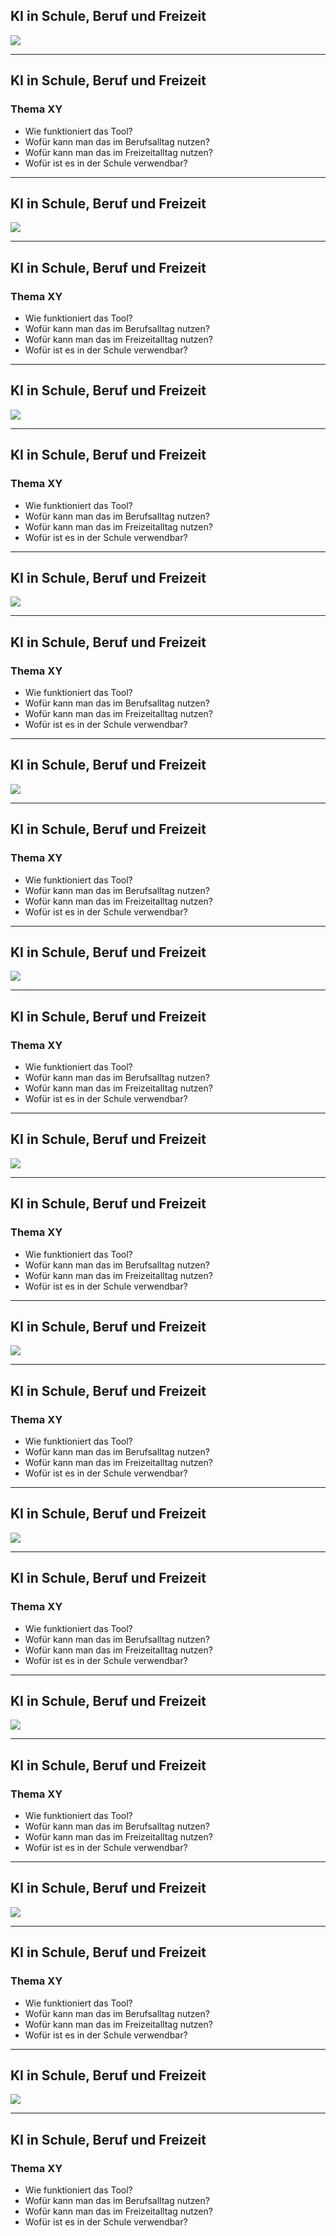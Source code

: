 ## KI in Schule, Beruf und Freizeit

![](./ki1.jpg)

---

## KI in Schule, Beruf und Freizeit

### Thema XY

- Wie funktioniert das Tool?
- Wofür kann man das im Berufsalltag nutzen?
- Wofür kann man das im Freizeitalltag nutzen?
- Wofür ist es in der Schule verwendbar?

---

## KI in Schule, Beruf und Freizeit

![](./ki2.jpg)

---

## KI in Schule, Beruf und Freizeit

### Thema XY

- Wie funktioniert das Tool?
- Wofür kann man das im Berufsalltag nutzen?
- Wofür kann man das im Freizeitalltag nutzen?
- Wofür ist es in der Schule verwendbar?

---

## KI in Schule, Beruf und Freizeit

![](./ki3.jpg)

---

## KI in Schule, Beruf und Freizeit

### Thema XY

- Wie funktioniert das Tool?
- Wofür kann man das im Berufsalltag nutzen?
- Wofür kann man das im Freizeitalltag nutzen?
- Wofür ist es in der Schule verwendbar?

---

## KI in Schule, Beruf und Freizeit

![](./ki4.jpg)

---

## KI in Schule, Beruf und Freizeit

### Thema XY

- Wie funktioniert das Tool?
- Wofür kann man das im Berufsalltag nutzen?
- Wofür kann man das im Freizeitalltag nutzen?
- Wofür ist es in der Schule verwendbar?

---

## KI in Schule, Beruf und Freizeit

![](./ki5.jpg)

---

## KI in Schule, Beruf und Freizeit

### Thema XY

- Wie funktioniert das Tool?
- Wofür kann man das im Berufsalltag nutzen?
- Wofür kann man das im Freizeitalltag nutzen?
- Wofür ist es in der Schule verwendbar?

---

## KI in Schule, Beruf und Freizeit

![](./ki6.jpg)

---

## KI in Schule, Beruf und Freizeit

### Thema XY

- Wie funktioniert das Tool?
- Wofür kann man das im Berufsalltag nutzen?
- Wofür kann man das im Freizeitalltag nutzen?
- Wofür ist es in der Schule verwendbar?

---

## KI in Schule, Beruf und Freizeit

![](./ki7.jpg)

---

## KI in Schule, Beruf und Freizeit

### Thema XY

- Wie funktioniert das Tool?
- Wofür kann man das im Berufsalltag nutzen?
- Wofür kann man das im Freizeitalltag nutzen?
- Wofür ist es in der Schule verwendbar?

---

## KI in Schule, Beruf und Freizeit

![](./ki8.jpg)

---

## KI in Schule, Beruf und Freizeit

### Thema XY

- Wie funktioniert das Tool?
- Wofür kann man das im Berufsalltag nutzen?
- Wofür kann man das im Freizeitalltag nutzen?
- Wofür ist es in der Schule verwendbar?

---

## KI in Schule, Beruf und Freizeit

![](./ki9.jpg)

---

## KI in Schule, Beruf und Freizeit

### Thema XY

- Wie funktioniert das Tool?
- Wofür kann man das im Berufsalltag nutzen?
- Wofür kann man das im Freizeitalltag nutzen?
- Wofür ist es in der Schule verwendbar?

---

## KI in Schule, Beruf und Freizeit

![](./ki10.jpg)

---

## KI in Schule, Beruf und Freizeit

### Thema XY

- Wie funktioniert das Tool?
- Wofür kann man das im Berufsalltag nutzen?
- Wofür kann man das im Freizeitalltag nutzen?
- Wofür ist es in der Schule verwendbar?

---

## KI in Schule, Beruf und Freizeit

![](./ki11.jpg)

---

## KI in Schule, Beruf und Freizeit

### Thema XY

- Wie funktioniert das Tool?
- Wofür kann man das im Berufsalltag nutzen?
- Wofür kann man das im Freizeitalltag nutzen?
- Wofür ist es in der Schule verwendbar?

---

## KI in Schule, Beruf und Freizeit

![](./ki12.jpg)

---

## KI in Schule, Beruf und Freizeit

### Thema XY

- Wie funktioniert das Tool?
- Wofür kann man das im Berufsalltag nutzen?
- Wofür kann man das im Freizeitalltag nutzen?
- Wofür ist es in der Schule verwendbar?


